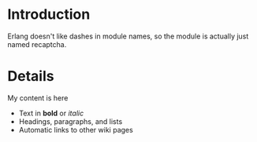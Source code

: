 # Introduction #

Erlang doesn't like dashes in module names, so the module is actually just named recaptcha.


# Details #

My content is here
  * Text in **bold** or _italic_
  * Headings, paragraphs, and lists
  * Automatic links to other wiki pages